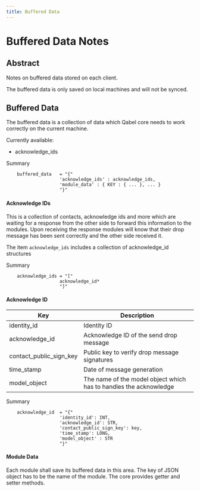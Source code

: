 ```yaml
---
title: Buffered Data
---
```

# Buffered Data Notes

## Abstract
Notes on buffered data stored on each client.

The buffered data is only saved on local machines and will not be synced.

## Buffered Data

The buffered data is a collection of data which Qabel core needs to work correctly on the current machine.

Currently available:

 * acknowledge_ids

Summary

        buffered_data   = "{"
                        'acknowledge_ids' : acknowledge_ids,
                        'module_data' : { KEY : { ... }, ... }
                        "}"

#### Acknowledge IDs

This is a collection of contacts, acknowledge ids and more which are waiting for a response from the other side to forward this information to the modules. Upon receiving the response modules will know that their drop message has been sent correctly and the other side received it.

The item `acknowledge_ids` includes a collection of acknowledge_id structures

Summary

        acknowledge_ids = "["
                        acknowledge_id*
                        "]"


#### Acknowledge ID

| Key 			   | Description |
| --- 			   | ----------- |
| identity_id      | Identity ID |
| acknowledge_id   | Acknowledge ID of the send drop message |
| contact_public_sign_key | Public key to verify drop message signatures |
| time_stamp       | Date of message generation |
| model_object     | The name of the model object which has to handles the acknowledge|


Summary

        acknowledge_id  = "{"
                        'identity_id': INT,
                        'acknowledge_id': STR,
                        'contact_public_sign_key': key,
                        'time_stamp': LONG,
						'model_object' : STR
                        "}"

#### Module Data

Each module shall save its buffered data in this area. The key of JSON object has to be the name of the module. The core provides getter and setter methods. 
